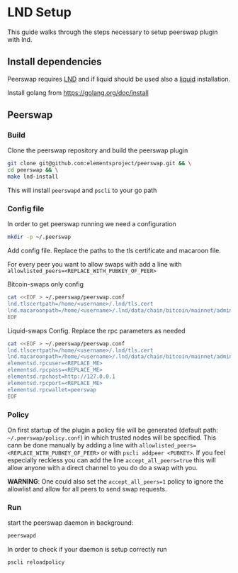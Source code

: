 # LND Setup

This guide walks through the steps necessary to setup peerswap plugin with lnd.

## Install dependencies

Peerswap requires [LND](https://github.com/lightningnetwork/lnd) and if liquid should be used also a [liquid](https://docs.blockstream.com/liquid/node_setup.html) installation.

Install golang from https://golang.org/doc/install

## Peerswap

### Build

Clone the peerswap repository and build the peerswap plugin

```bash
git clone git@github.com:elementsproject/peerswap.git && \
cd peerswap && \
make lnd-install
```

This will install `peerswapd` and `pscli` to your go path

### Config file

In order to get peerswap running we need a configuration 

```bash
mkdir -p ~/.peerswap
```

Add config file. Replace the paths to the tls certificate and macaroon file.

For every peer you want to allow swaps with add a line with `allowlisted_peers=<REPLACE_WITH_PUBKEY_OF_PEER>`

Bitcoin-swaps only config

```bash
cat <<EOF > ~/.peerswap/peerswap.conf
lnd.tlscertpath=/home/<username>/.lnd/tls.cert
lnd.macaroonpath=/home/<username>/.lnd/data/chain/bitcoin/mainnet/admin.macaroon
EOF
```

Liquid-swaps Config. Replace the rpc parameters as needed

```bash
cat <<EOF > ~/.peerswap/peerswap.conf
lnd.tlscertpath=/home/<username>/.lnd/tls.cert
lnd.macaroonpath=/home/<username>/.lnd/data/chain/bitcoin/mainnet/admin.macaroon
elementsd.rpcuser=<REPLACE_ME>
elementsd.rpcpass=<REPLACE_ME>
elementsd.rpchost=http://127.0.0.1
elementsd.rpcport=<REPLACE_ME>
elementsd.rpcwallet=peerswap
EOF
```
### Policy

On first startup of the plugin a policy file will be generated (default path: `~/.peerswap/policy.conf`) in which trusted nodes will be specified.
This cann be done manually by adding a line with `allowlisted_peers=<REPLACE_WITH_PUBKEY_OF_PEER>` or with `pscli addpeer <PUBKEY>`. If you feel especially reckless you can add the line 
`accept_all_peers=true` this will allow anyone with a direct channel to you do do a swap with you.


__WARNING__: One could also set the `accept_all_peers=1` policy to ignore the allowlist and allow for all peers to send swap requests.

### Run

start the peerswap daemon in background:

```bash
peerswapd
```

In order to check if your daemon is setup correctly run
```bash
pscli reloadpolicy
```


